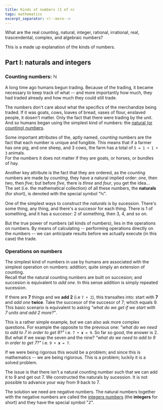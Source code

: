 ```yaml
---
title: Kinds of numbers (1 of n)
tags: mathematics
excerpt_separator: <!--more-->
---
```


What are the real counting, natural, integer, rational, irrational, real, trascendental, complex, and algebraic numbers?

This is a made up explanation of the kinds of numbers.

<!--more-->

## Part I: naturals and integers

### Counting numbers: ℕ

A long time ago humans begun trading. Because of the trading, it became necessary to keep track of what -- and more importantly how much, they had traded already and how much they could still trade.

The numbers don't care about what the specifics of the merchandize being traded. If it was goats, cows, loaves of bread, vases of flour, enslaved people, it dosen't matter. Only the fact that there were trading by the unit.  
And so humans began using the simplest kind of numbers: the [natural (or counting) numbers](https://en.wikipedia.org/wiki/Natural_number).

Some important attributes of the, aptly named, _counting_ numbers are the fact that each number is unique and fungible. This means that if a farmer has one pig, and one sheep, and 3 cows, the farm has a total of `5 = 1 + 1 + 3` animals.  
For the numbers it does not matter if they are goats, or horses, or bundles of hay.

Another key attribute is the fact that they are ordered, as the _counting_ numbers are made by _counting_, they have a natural implied order: _one_, then _two_, then _five_; but before _five_, there is _three_ and _four_, you get the idea...  
The set (i.e. the mathematical collection) of all these numbers, the __naturals__ (for short), is denoted with the special symbol "ℕ".

One of the simplest ways to construct the _naturals_ is by sucession. There's some thing, any thing, and there's a succesor for each thing. There is 1 of something, and it has a succesor: 2 of something, then 3, 4, and so on.

But the true power of numbers (all kinds of numbers), lies in the operations on numbers. By means of calculating -- performing operations directly on the numbers -- we can anticipate results before we actually execute (in this case) the trade.


### Operations on numbers

The simplest kind of numbers in use by humans are associated with the simplest operation on numbers: addition; quite simply an extension of counting.  
Recall that the natural counting numbers are built on succesion; and succesion is equivalent to _add one_. In this sense addition is simply repeated sucession.

If there are __7__ things and we __add 2__ (i.e `7 + 2`), this transaltes into: start with __7__ and _add one_ __twice__. Take the succesor of the succesor of 7; which equals 9.
This basic scenario is equivalent to asking _"what do we get if we start with 7 units and add 2 more?"_.

This is a rather simple example, but we can also ask more complex questions. For example the opposite to the previous one: _"what do we need to add to 7 in order to get 9?"_ i.e. `7 + 𝐱 = 9`. So far so good, the answer is 2.  
But what if we swap the seven and the nine? _"what do we need to add to 9 in order to get 7?"_ i.e. `9 + 𝐱 = 7`.

If we were being rigorous this would be a problem; and since this is mathematics -- we are being rigiorous. This is a problem; luckily it is a solved problem.

The issue is that there isn't a natural counting number such that we can add it to 9 and get out 7. We constructed the naturals by sucession. It is not possible to advance your way from 9 back to 7.

The solution we need are negative numbers. The natural numbers together with the negative numbers are called the [integers numbers](https://en.wikipedia.org/wiki/Integer) (the __integers__ for short) and they have the special symbol "ℤ".
